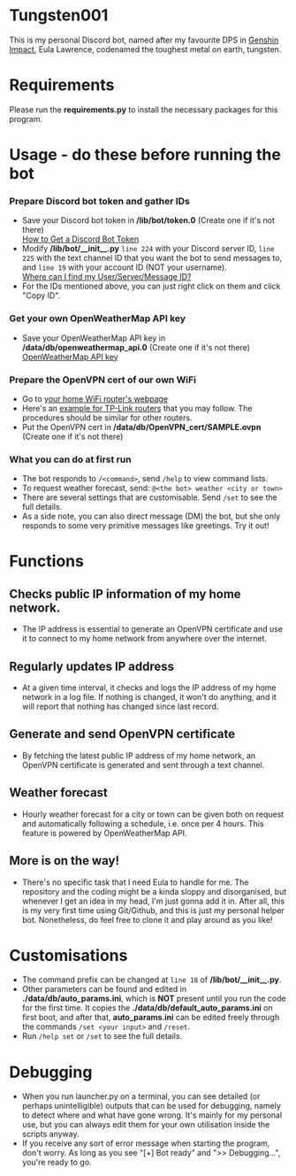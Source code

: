 # Tungsten001
This is my personal Discord bot, named after my favourite DPS in [Genshin Impact](https://genshin.hoyoverse.com/en/), Eula Lawrence,
codenamed the toughest metal on earth, tungsten.

# Requirements
Please run the __requirements.py__ to install the necessary packages for this program.

# Usage - do these before running the bot
### Prepare Discord bot token and gather IDs
- Save your Discord bot token in **/lib/bot/token.0** (Create one if it's not there)
</br>[How to Get a Discord Bot Token](https://www.writebots.com/discord-bot-token/)
- Modify **/lib/bot/\_\_init\_\_.py** `line 224` with your Discord server ID, 
  `line 225` with the text channel ID that you want the bot to send messages to,
  and `line 19` with your account ID (NOT your username). 
</br>[Where can I find my User/Server/Message ID?](https://support.discord.com/hc/en-us/articles/206346498-Where-can-I-find-my-User-Server-Message-ID-)
- For the IDs mentioned above, you can just right click on them and click "Copy ID".
### Get your own OpenWeatherMap API key
- Save your OpenWeatherMap API key in **/data/db/openweathermap_api.0** (Create one if it's not there)
</br>[OpenWeatherMap API key](https://openweathermap.org/api)
### Prepare the OpenVPN cert of our own WiFi
- Go to [your home WiFi router's webpage](192.168.0.1)
- Here's an [example for TP-Link routers](https://www.tp-link.com/us/support/faq/1239/) that you may follow. The procedures should be similar for other routers.
- Put the OpenVPN cert in **/data/db/OpenVPN_cert/SAMPLE.ovpn** (Create one if it's not there)
### What you can do at first run 
- The bot responds to `/<command>`, send `/help` to view command lists.
- To request weather forecast, send: `@<the bot> weather <city or town>`
- There are several settings that are customisable. Send `/set` to see the full details.
- As a side note, you can also direct message (DM) the bot, but she only responds to some very primitive messages like greetings. Try it out!

# Functions
## Checks public IP information of my home network.
- The IP address is essential to generate an OpenVPN certificate and use it to connect to my home network from anywhere over the internet.

## Regularly updates IP address
- At a given time interval, it checks and logs the IP address of my home network in a log file. If nothing is changed, it won't do anything, and it will report that nothing has changed since last record.

## Generate and send OpenVPN certificate
- By fetching the latest public IP address of my home network, an OpenVPN certificate is generated and sent through a text channel.

## Weather forecast
- Hourly weather forecast for a city or town can be given both on request and automatically following a schedule, i.e. once per 4 hours. This feature is powered by OpenWeatherMap API.

## More is on the way!
- There's no specific task that I need Eula to handle for me. The repository and the coding might be a kinda sloppy and disorganised, but whenever I get an idea in my head, I'm just gonna add it in. After all, this is my very first time using Git/Github, and this is just my personal helper bot. Nonetheless, do feel free to clone it and play around as you like!

# Customisations
- The command prefix can be changed at `line 18` of __/lib/bot/\_\_init\_\_.py__.
- Other parameters can be found and edited in **./data/db/auto_params.ini**, which is **NOT** present until you run the code for the first time. It copies the **./data/db/default_auto_params.ini** on first boot, and after that, **auto_params.ini** can be edited freely through the commands `/set <your input>` and `/reset`.
- Run `/help set` or `/set` to see the full details.

# Debugging
- When you run launcher.py on a terminal, you can see detailed (or perhaps unintelligible) outputs that can be used for debugging, namely to detect where and what have gone wrong. It's mainly for my personal use, but you can always edit them for your own utilisation inside the scripts anyway.
- If you receive any sort of error message when starting the program, don't worry. As long as you see "\[+\] Bot ready" and ">> Debugging...", you're ready to go.
